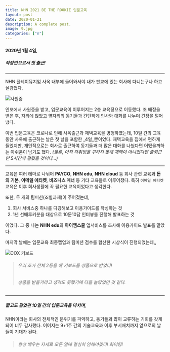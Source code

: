 ```yaml
---
title: NHN 2021 BE THE ROOKIE 입문교육
layout: post
date: 2020-01-21
description: A complete post.
image: 9.jpg
categories: ["n"]
---
```



#### 2020년 1월 4일, 

##### 직장인으로서 첫 출근!

* * *

NHN 플레이뮤지엄 사옥 내부에 들어와서야 내가 판교에 있는 회사에 다니는구나 하고 실감했다.

![사원증](https://user-images.githubusercontent.com/37218734/105277365-a2fc9500-5be6-11eb-826e-990e3bc50d57.jpeg)

인포에서 사원증을 받고, 입문교육이 이루어지는 2층 교육장으로 이동했다. 조 배정을 받은 후, 자리에 앉았고 옆자리의 동기들과 간단하게 인사와 대화를 나누며 긴장을 덜어냈다.

이번 입문교육은 코로나로 인해 사옥출근과 재택교육을 병행하였는데, 10일 간의 교육동안 사옥에 출근하는 날은 첫 날을 포함한 _4일_뿐이었다.
재택교육을 집에서 편하게 들었지만, 개인적으로는 회사로 출근하여 동기들과 더 많은 대화를 나눴다면 어땠을까하는 아쉬움이 남기도 했다.
_(물론, 아직 자취방을 구하지 못해 재택이 아니었다면 출퇴근만 5시간씩 걸렸을 것이다...)_

* * *

교육은 여러 테마로 나뉘어 **PAYCO**, **NHN edu**, **NHN cloud** 등 회사 관련 교육과 **돈의 기본**, **이메일 에티켓**, **비즈니스 매너** 등 기타 교육들로 이루어졌다. 특히 `이메일 에티켓` 교육은 이후 회사생활에 꼭 필요한 교육이었다고 생각한다.

또한, 두 개의 팀미션(조별과제)이 주어졌는데,

1. 회사 서비스중 하나를 디깅해보고 이용가이드를 작성하는 것
2. 1년 선배루키분을 대상으로 10문10답 인터뷰를 진행해 발표하는 것

이었다. 그 중 나는 **NHN edu**의 **아이엠스쿨** 앱서비스를 조사해 이용가이드 발표를 맡았다.


마지막 날에는 입문교육 최종랩업과 팀미션 점수를 합산한 시상식이 진행되었는데,,

![COX 키보드](https://user-images.githubusercontent.com/37218734/105277432-c0c9fa00-5be6-11eb-92c0-7baed5cd10ae.jpeg)


> ###### 우리 조가 전체 2등을 해 키보드를 상품으로 받았다!
> ###### 상품을 받을거라고 생각도 못했기에 다들 놀랐었던 것 같다.

* * *

##### 짧고도 길었던 10일 간의 입문교육을 마치며, 

NHN이라는 회사의 전체적인 분위기를 파악하고, 동기들과 많이 교류하는 기회를 갖게 되어 너무 감사했다. 이어지는 9+1주 간의 기술교육과 이후 부서배치까지 앞으로의 날들이 기대가 된다.

> ###### 항상 배우는 자세로 모든 일에 열심히 임해야겠다! 화이팅!